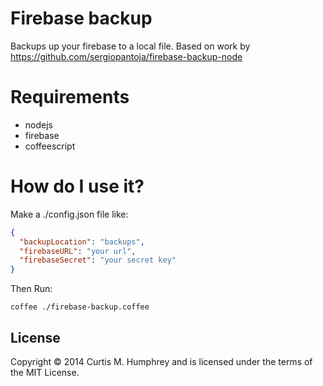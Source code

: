 # Firebase backup

Backups up your firebase to a local file. Based on work by https://github.com/sergiopantoja/firebase-backup-node

# Requirements
- nodejs
- firebase
- coffeescript

# How do I use it?

Make a ./config.json file like:
```json
{
  "backupLocation": "backups",
  "firebaseURL": "your url",
  "firebaseSecret": "your secret key"
}
```

Then Run:

```
coffee ./firebase-backup.coffee
```


## License
Copyright © 2014 Curtis M. Humphrey and is licensed under the terms of the MIT License.